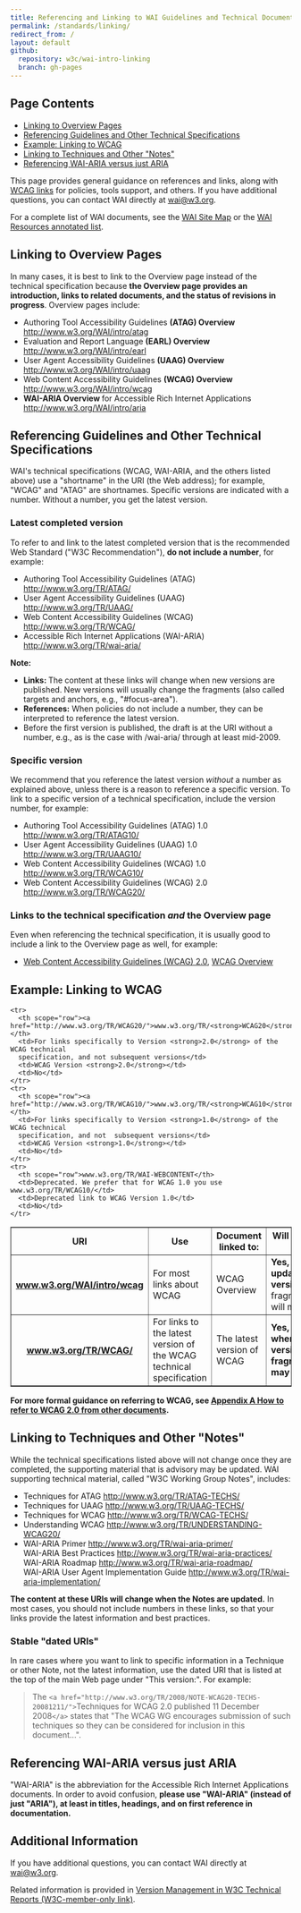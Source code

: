 ```yaml
---
title: Referencing and Linking to WAI Guidelines and Technical Documents
permalink: /standards/linking/
redirect_from: /
layout: default
github:
  repository: w3c/wai-intro-linking
  branch: gh-pages
---
```

<div id="contents">
  <h2>Page Contents</h2>
  <ul>
    <li><a href="#overview">Linking to Overview Pages</a></li>
    <li><a href="#trs">Referencing Guidelines and Other Technical Specifications</a></li>
    <li><a href="#wcag">Example: Linking to WCAG</a></li>
    <li><a href="#notes">Linking to Techniques and Other "Notes"</a></li>
    <li><a href="#waiaria">Referencing WAI-ARIA versus just ARIA</a></li>
  </ul>
</div>

<!-- <h2><a name="intro" id="intro"></a>Introduction</h2> -->

<p>This page provides general guidance on references and links, along with <a href="#wcag"> WCAG links</a> for policies, tools support, and others. If you have additional questions, you can contact WAI directly at <a href="mailto:wai@w3.org">wai@w3.org</a>.</p>
<p>For a complete list of WAI documents, see the <a href="http://www.w3.org/WAI/sitemap">WAI Site Map</a> or the <a href="http://www.w3.org/WAI/Resources/">WAI Resources annotated list</a>.</p>
<h2><a name="overview" id="overview"></a>Linking to Overview Pages</h2>
<p>In many cases, it is best to link to  the Overview page instead of the technical specification because <strong>the Overview page provides an introduction, links to related documents, and the status of revisions in progress</strong>. Overview pages include:</p>
<ul>
  <li>Authoring Tool Accessibility Guidelines <strong>(ATAG) Overview</strong> <a href="http://www.w3.org/WAI/intro/atag">http://www.w3.org/WAI/intro/atag</a></li>
  <li>Evaluation and Report Language <strong>(EARL) Overview</strong> <a href="http://www.w3.org/WAI/intro/earl">http://www.w3.org/WAI/intro/earl</a></li>
  <li>User Agent Accessibility Guidelines <strong>(UAAG) Overview</strong> <a href="http://www.w3.org/WAI/intro/uaag">http://www.w3.org/WAI/intro/uaag</a></li>
  <li>Web Content Accessibility Guidelines <strong>(WCAG) Overview</strong> <a href="http://www.w3.org/WAI/intro/wcag">http://www.w3.org/WAI/intro/wcag</a></li>
  <li><strong>WAI-ARIA Overview </strong>for Accessible Rich Internet Applications <a href="http://www.w3.org/WAI/intro/aria">http://www.w3.org/WAI/intro/aria</a></li>
</ul>
<h2><a name="trs" id="trs"></a>Referencing Guidelines and Other Technical Specifications</h2>
<p>WAI's technical specifications (WCAG, WAI-ARIA, and the others listed above)  use a "shortname" in the URI (the Web address); for example, "WCAG" and "ATAG" are  shortnames. Specific versions are indicated with a number. Without a number, you get the latest version.</p>
<h3>Latest completed version</h3>
<p>To refer to and link to the latest completed version that is the recommended Web Standard ("W3C Recommendation"), <strong>do not include a number</strong>, for example:</p>
<ul>
  <li>Authoring Tool Accessibility Guidelines (ATAG) <a href="http://www.w3.org/TR/ATAG/">http://www.w3.org/TR/ATAG/</a></li>
  <li>User Agent Accessibility Guidelines (UAAG) <a href="http://www.w3.org/TR/UAAG/">http://www.w3.org/TR/UAAG/</a></li>
  <li>Web Content Accessibility Guidelines (WCAG)  <a href="http://www.w3.org/TR/WCAG/">http://www.w3.org/TR/WCAG/</a></li>
  <li>Accessible Rich Internet Applications (WAI-ARIA) <a href="http://www.w3.org/TR/wai-aria/">http://www.w3.org/TR/wai-aria/</a></li>
</ul>
<p><strong>Note:</strong></p>
<ul>
  <li><strong>Links: </strong>The content at these links will change when new versions are published. New versions will  usually  change the fragments (also called targets and anchors, e.g., "#focus-area").</li>
  <li><strong>References:</strong> When policies do not include a number, they can be interpreted to reference the latest version.</li>
  <li>Before the first version is published, the draft is at the URI without a number, e.g., as is the case with /wai-aria/ through at least mid-2009.</li>
</ul>
<h3>Specific  version</h3>
<p>We recommend that you reference the latest version <em>without</em> a number as explained above, unless there is a  reason to reference a specific version. To link to a specific version of a technical specification, include the version number, for example:</p>
<ul>
  <li>Authoring Tool Accessibility Guidelines (ATAG) 1.0 <a href="http://www.w3.org/TR/ATAG10/">http://www.w3.org/TR/ATAG10/</a></li>
  <li>User Agent Accessibility Guidelines (UAAG) 1.0 <a href="http://www.w3.org/TR/UAAG10/">http://www.w3.org/TR/UAAG10/</a></li>
  <li>Web Content Accessibility Guidelines (WCAG) 1.0 <a href="http://www.w3.org/TR/WCAG10/">http://www.w3.org/TR/WCAG10/</a></li>
  <li>Web Content Accessibility Guidelines (WCAG) 2.0 <a href="http://www.w3.org/TR/WCAG20/">http://www.w3.org/TR/WCAG20/</a></li>
</ul>
<h3>Links to the technical specification <em>and</em> the Overview page</h3>
<p>Even when referencing the technical specification, it is usually good to include a link to the Overview page as well, for example:</p>
<ul>
  <li><a href="http://www.w3.org/TR/WCAG20">Web Content Accessibility Guidelines (WCAG) 2.0</a>, <a href="http://www.w3.org/WAI/intro/wcag">WCAG Overview</a></li>
</ul>

<div class="fullwidth">
<h2><a name="wcag" id="wcag"></a>Example: Linking to WCAG</h2>
<table border="1" cellpadding="10">
<tbody>
    <tr>
      <th scope="col">URI</th>
      <th scope="col">Use</th>
      <th scope="col">Document   linked to:</th>
      <th scope="col">Will the content at this   URI change?</th>
    </tr>
    <tr>
      <th scope="row"><a href="http://www.w3.org/WAI/intro/wcag">www.w3.org/<strong>WAI/intro/wcag</strong></a></th>
      <td>For most links about WCAG</td>
      <td>WCAG Overview</td>
      <td><strong>Yes, content will be updated with new versions,</strong> but the fragments/targets/anchors will mostly remain stable</td>
    </tr>
    <tr>
      <th scope="row"><a href="http://www.w3.org/TR/WCAG/">www.w3.org/TR/<strong>WCAG</strong>/</a></th>
      <td>For links to the latest version of the WCAG technical specification</td>
      <td>The latest version of WCAG</td>
      <td><strong>Yes, content will change when there are new versions, and fragments/targets/anchors may also change</strong></td>
    </tr>

    <tr>
      <th scope="row"><a href="http://www.w3.org/TR/WCAG20/">www.w3.org/TR/<strong>WCAG20</strong>/</a></th>
      <td>For links specifically to Version <strong>2.0</strong> of the WCAG technical
      specification, and not subsequent versions</td>
      <td>WCAG Version <strong>2.0</strong></td>
      <td>No</td>
    </tr>
    <tr>
      <th scope="row"><a href="http://www.w3.org/TR/WCAG10/">www.w3.org/TR/<strong>WCAG10</strong>/</a></th>
      <td>For links specifically to Version <strong>1.0</strong> of the WCAG technical
      specification, and not  subsequent versions</td>
      <td>WCAG Version <strong>1.0</strong></td>
      <td>No</td>
    </tr>
    <tr>
      <th scope="row">www.w3.org/TR/WAI-WEBCONTENT</th>
      <td>Deprecated. We prefer that for WCAG 1.0 you use www.w3.org/TR/WCAG10/</td>
      <td>Deprecated link to WCAG Version 1.0</td>
      <td>No</td>
    </tr>
  </tbody>
</table>
</div>
<!-- end main -->
<p><strong>For more formal guidance on referring to WCAG, see <a href="http://www.w3.org/TR/UNDERSTANDING-WCAG20/appendixA.html">Appendix A How to refer to WCAG 2.0 from other documents</a>.</strong></p>
<h2><a name="notes" id="notes"></a>Linking to Techniques and Other "Notes"</h2>
<p>While the technical specifications listed above will not change once they are completed, the  supporting  material that is advisory may be updated. WAI supporting technical material, called "W3C Working Group Notes", includes:</p>
<ul>
  <li>Techniques for ATAG <a href="http://www.w3.org/TR/ATAG-TECHS/">http://www.w3.org/TR/ATAG-TECHS/</a></li>
  <li>Techniques for UAAG <a href="http://www.w3.org/TR/UAAG-TECHS/">http://www.w3.org/TR/UAAG-TECHS/</a></li>
  <li>Techniques for WCAG <a href="http://www.w3.org/TR/WCAG-TECHS/">http://www.w3.org/TR/WCAG-TECHS/</a></li>
  <li>Understanding WCAG <a href="http://www.w3.org/TR/UNDERSTANDING-WCAG20/">http://www.w3.org/TR/UNDERSTANDING-WCAG20/</a></li>
  <li>WAI-ARIA Primer <a href="http://www.w3.org/TR/wai-aria-primer/">http://www.w3.org/TR/wai-aria-primer/</a><br clear="none" />
    WAI-ARIA Best Practices <a href="http://www.w3.org/TR/wai-aria-practices/">http://www.w3.org/TR/wai-aria-practices/</a><br clear="none" />
    WAI-ARIA Roadmap <a href="http://www.w3.org/TR/wai-aria-roadmap/">http://www.w3.org/TR/wai-aria-roadmap/</a><br clear="none" />
    WAI-ARIA User Agent Implementation Guide <a href="http://www.w3.org/TR/wai-aria-implementation/">http://www.w3.org/TR/wai-aria-implementation/</a></li>
</ul>
<p><strong>The content at these URIs will change when the Notes are updated.</strong> In most cases, you should not include numbers in these links, so that your links provide the latest information and best practices.</p>
<h3>Stable "dated URIs"</h3>
<p>In rare cases where you want to link to specific information in a Technique or other Note, not the latest information, use the dated URI that is listed at the top of the main Web page under "This version:". For example:</p>
<blockquote>The <code>&lt;a href="http://www.w3.org/TR/2008/NOTE-WCAG20-TECHS-20081211/"&gt;</code>Techniques for WCAG 2.0 published 11 December 2008<code>&lt;/a&gt;</code> states that "The WCAG WG encourages submission of such techniques so they can be considered for inclusion in this document...".</blockquote>
<h2><a name="waiaria" id="waiaria"></a>Referencing WAI-ARIA versus just ARIA</h2>
<p>"WAI-ARIA" is the abbreviation for the Accessible Rich Internet Applications documents. In order to avoid confusion,  <strong>please use "WAI-ARIA" (instead of just "ARIA"), at least in titles, headings, and on first reference in documentation.</strong></p>
<h2>Additional Information</h2>
<p>If you have additional questions, you can contact WAI directly at <a href="mailto:wai@w3.org">wai@w3.org</a>.</p>
<p>Related information is provided in <a href="http://www.w3.org/2005/05/tr-versions">Version Management in W3C Technical Reports (W3C-member-only link)</a>.<br>
</p>